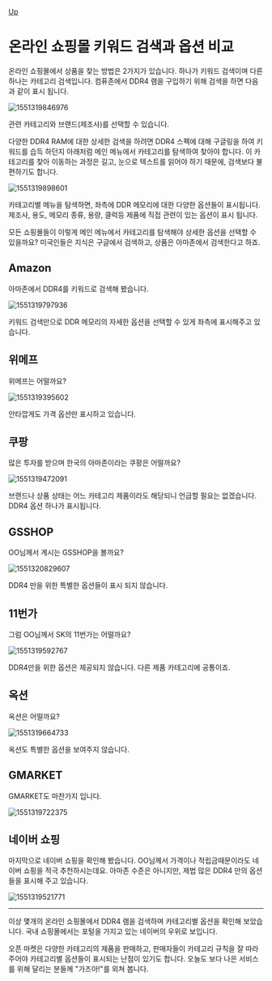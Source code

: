 [Up](index.md)

# 온라인 쇼핑몰 키워드 검색과 옵션 비교

온라인 쇼핑몰에서 상품을 찾는 방법은 2가지가 있습니다. 하나가 키워드 검색이며 다른 하나는 카테고리 검색입니다. 컴퓨존에서 DDR4 램을 구입하기 위해 검색을 하면 다음과 같이 표시 됩니다.

![1551319846976](ecommerce_search.assets/1551319846976.png)

관련 카테고리와 브랜드(제조사)를 선택할 수 있습니다.

다양한 DDR4 RAM에 대한 상세한 검색을 하려면 DDR4 스펙에 대해 구글링을 하여 키워드를 습득 하던지 아래처럼 메인 메뉴에서 카테고리를 탐색하여 찾아야 합니다. 이 카테고리를 찾아 이동하는 과정은 길고, 눈으로 텍스트를 읽어야 하기 때문에, 검색보다 불편하기도 합니다.

![1551319898601](ecommerce_search.assets/1551319898601.png)

카테고리별 메뉴을 탐색하면, 좌측에 DDR 메모리에 대한 다양한 옵션들이 표시됩니다. 제조사, 용도, 메모리 종류, 용량, 클럭등 제품에 직접 관련이 있는 옵션이 표시 됩니다.

모든 쇼핑몰들이 이렇게 메인 메뉴에서 카테고리를 탐색해야 상세한 옵션을 선택할 수 있을까요? 미국인들은 지식은 구글에서 검색하고, 상품은 아마존에서 검색한다고 하죠.

## Amazon

아마존에서 DDR4를 키워드로 검색해 봤습니다.

![1551319797936](ecommerce_search.assets/1551319797936.png)

키워드 검색만으로 DDR 메모리의 자세한 옵션을 선택할 수 있게 좌측에 표시해주고 있습니다.

## 위메프

위메프는 어떨까요?

![1551319395602](ecommerce_search.assets/1551319395602.png)

안타깝게도 가격 옵션만 표시하고 있습니다.

## 쿠팡

많은 투자를 받으며 한국의 아마존이라는 쿠팡은 어떨까요?

![1551319472091](ecommerce_search.assets/1551319472091.png)

브랜드나 상품 상태는 어느 카테고리 제품이라도 해당되니 언급할 필요는 없겠습니다. DDR4 옵션 하나가 표시됩니다.

## GSSHOP

OO님께서 계시는 GSSHOP을 볼까요?

![1551320829607](ecommerce_search.assets/1551320829607.png)

DDR4 만을 위한 특별한 옵션들이 표시 되지 않습니다.

## 11번가

그럼 OO님께서 SK의 11번가는 어떨까요?

![1551319592767](ecommerce_search.assets/1551319592767.png)

DDR4만을 위한 옵션은 제공되지 않습니다. 다른 제품 카테고리에 공통이죠.

## 옥션

옥션은 어떨까요?

![1551319664733](ecommerce_search.assets/1551319664733.png)

옥션도 특별한 옵션을 보여주지 않습니다.

## GMARKET

GMARKET도 마찬가지 입니다.

![1551319722375](ecommerce_search.assets/1551319722375.png)

## 네이버 쇼핑

마지막으로 네이버 쇼핑을 확인해 봤습니다. OO님께서 가격이나 적립금때문이라도 네이버 쇼핑을 적극 추천하시는데요. 아마존 수준은 아니지만, 제법 많은 DDR4 만의 옵션들을 표시해 주고 있습니다. 

![1551319521771](ecommerce_search.assets/1551319521771.png)

---

이상 몇개의 온라인 쇼핑몰에서 DDR4 램을 검색하며 카테고리별 옵션을 확인해 보았습니다. 국내 쇼핑몰에서는 포털을 가지고 있는 네이버의 우위로 보입니다.

오픈 마켓은 다양한 카테고리의 제품을 판매하고, 판매자들이 카테고리 규칙을 잘 따라 주어야 카테고리별 옵션들이 표시되는 난점이 있기도 합니다. 오늘도 보다 나은 서비스를 위해 달리는 분들께 "가즈아!"를 외쳐 봅니다.









## 







